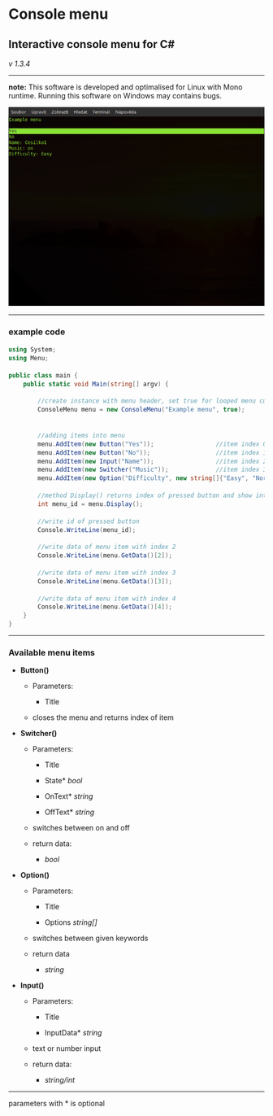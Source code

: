 # Console menu

## Interactive console menu for C#

*v 1.3.4*

---

**note:** This software is developed and optimalised for Linux with Mono runtime. Running this software on Windows may contains bugs.

![menu](./example_menu.png)

---

### example code
```csharp
using System;
using Menu;

public class main {
	public static void Main(string[] argv) {

		//create instance with menu header, set true for looped menu cursor
		ConsoleMenu menu = new ConsoleMenu("Example menu", true);


		//adding items into menu
		menu.AddItem(new Button("Yes"));   				 //item index 0
		menu.AddItem(new Button("No"));     			 //item index 1
		menu.AddItem(new Input("Name"));     			 //item index 2
		menu.AddItem(new Switcher("Music")); 			 //item index 3
		menu.AddItem(new Option("Difficulty", new string[]{"Easy", "Normal", "Hard"})); //item index 4

		//method Display() returns index of pressed button and show interactive menu in console
		int menu_id = menu.Display();

		//write id of pressed button
		Console.WriteLine(menu_id);

		//write data of menu item with index 2
		Console.WriteLine(menu.GetData()[2]);

		//write data of menu item with index 3
		Console.WriteLine(menu.GetData()[3]);

		//write data of menu item with index 4
		Console.WriteLine(menu.GetData()[4]);
	}
}
```

---

### Available menu items

* **Button()**
	* Parameters:

		* Title

	* closes the menu and returns index of item

* **Switcher()**
	* Parameters:

		* Title

		* State* _bool_

		* OnText* _string_

		* OffText* _string_

	* switches between on and off
	* return data:
		* *bool*

* **Option()**
	* Parameters:

		* Title

		* Options _string[]_

	* switches between given keywords
	* return data
		* *string*

* **Input()**
	* Parameters:

		* Title

		* InputData* _string_

	* text or number input
	* return data:
		* *string/int*


---

parameters with * is optional

